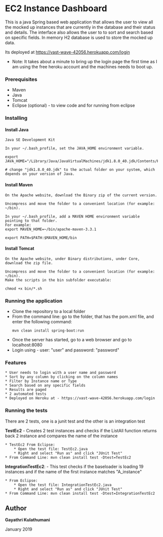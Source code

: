 # EC2 Instance Dashboard

This is a java Spring based web application that allows the user to view all the mocked up instances that are currently in the database and their status and details. The interface also allows the user to to sort and search based on specific fields. In memory H2 database is used to store the mocked up data. 


Its deployed at https://vast-wave-42056.herokuapp.com/login
* Note: It takes about a minute to bring up the login page the first time as I am using the free heroku account and the machines needs to boot up.

### Prerequisites

- Maven
- Java 
- Tomcat
- Eclipse (optional) - to view code and for running from eclipse

### Installing

#### Install Java 
	Java SE Development Kit
	
	In your ~/.bash_profile, set the JAVA_HOME environment variable.
	
	export JAVA_HOME="/Library/Java/JavaVirtualMachines/jdk1.8.0_40.jdk/Contents/Home"
	
	# change "jdk1.8.0_40.jdk" to the actual folder on your system, which depends on your version of Java.
	
#### Install Maven 
	On the Apache website, download the Binary zip of the current version.
	
	Uncompress and move the folder to a convenient location (for example: ~/bin).

	In your ~/.bash_profile, add a MAVEN HOME environment variable pointing to that folder. 
	For example:
	export MAVEN_HOME=~/bin/apache-maven-3.3.1
	
	export PATH=$PATH:$MAVEN_HOME/bin
	
	
#### Install Tomcat
	On the Apache website, under Binary distributions, under Core, download the zip file.
	
	Uncompress and move the folder to a convenient location (for example: ~/bin).
	Make the scripts in the bin subfolder executable:
	
	chmod +x bin/*.sh
	

### Running the application

* Clone the repository to a local folder
* From the command line: go to the folder, that has the pom.xml file, and enter the following command: 
	```
	mvn clean install spring-boot:run
	```
* Once the server has started, go to a web browser and go to localhost:8080
* Login using - user: "user" and password: "password"

### Features

	* User needs to login with a user name and password
	* Sort by any column by clicking on the column names
	* Filter by Instance name or Type
	* Search based on any specific fields
	* Results are paged 
	* 2 automated tests
	* Deployed on Heroku at - https://vast-wave-42056.herokuapp.com/login


### Running the tests

There are 2 tests, one is a junit test and the other is an integration test

**TestEc2** - Creates 2 test instances and checks if the ListAll function returns back 2 instance and compares the name of the instance

	* TestEc2 From Eclipse: 
		* Open the test file: TestEc2.java
		* Right and select "Run as" and click "JUnit Test"
	* From Command Line: mvn clean install test -Dtest=TestEc2

**IntegrationTestEc2**: - This test checks if the baseloader is loading 19 instances and if the name of the first instance matches "A_instance"

	* From Eclipse: 
		* Open the test file: IntegrationTestEc2.java
		* Right and select "Run as" and click "JUnit Test"
	* From Command Line: mvn clean install test -Dtest=IntegrationTestEc2



## Author

 **Gayathri Kulathumani** 

January 2019

